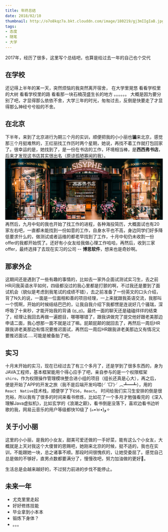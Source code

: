```yaml
---
title: 年终总结
date: 2018/02/10
thumbnail: http://o7o8kqz7a.bkt.clouddn.com/image/180219/gj3mIIgIaB.jpg
tags: 
- 态度
- 随笔
- 大学
---
```

2017年，经历了很多，这里写个总结吧，也算是给过去一年的自己也个交代
<!-- more -->
## 在学校
还记得上半年的某一天，突然烦恼的我突然离开宿舍，
在大学里晃悠
看看学校里的大树
看看学校里的路
看看那一块石楠茂盛生长的地方
。。。。。。
大概是因为要分别了吧，才显得那么依依不舍，大学三年的时光，匆匆过去，反倒是快要走了才显得那么神经兮兮般的不舍。

## 在北京
下半年，来到了北京进行为期三个月的实训，顺便把我的小小丽也**骗**来北京，感觉那三个月挺难熬的，王红丽找工作历时两个星期，她说，再找不着工作就打包回家了。很幸运的是，她找到了，是一份在书店的工作，环境相当棒，是**西西弗书店**，后来才发现这书店其实很出名（原谅孤陋寡闻的我）。
![西西弗](/blogimg/8.jpg)
再然后，九月中旬的我也开始了找工作的进程，各种海投简历，大概面试也有20家左右吧，一直都未能找到一份如意的工作，自身水平也不高，身边同学们好多降低要求什么的，做测试或者运维的都老早找到了工作，十月中旬仍未收割一份offer的我都开始慌了。还好有小女友给我做心理工作哈哈，再然后，收到三家offer，最终选择了去现在实习的公司 -- **博思软件**，想来也是奇妙啊。

## 那家外企
这期间还是遇到了一些有趣的事情的，比如去一家外企面试测试实习生，去之前HR问我英语水平如何，四级都没过的我心里都是打颤的啊，不过我还是要到了面试机会（貌似是考虑到我笔试的成绩不错），去之前准备了一份英文的口头介绍，背了N久的说，一面是一位面相和善的项目经理，一上来就跟我英语交流，我那叫一个慌啊，开始的时候结结巴巴的，让我自我介绍下我都愣是连说好几个骚瑞，深呼吸了十来秒，才能开始我的背诵 (ಥ_ಥ)。最终一面的聊天还是磕磕绊绊的结束了，经理让我回去再做一遍题目，哪哪哪错了，跟我讲做完了提交他好跟老美那边申请二面，我心想那一面不就是过了嘛。屁颠屁颠的就回去了，再然后一周后HR跟我讲老美那边有情况要推迟面试，再然后一周后HR跟我讲老美那边又有情况又要推迟面试.....可能是被备胎了吧。

## 实习
十月末开始的实习，现在已经过去了有三个多月了，还是学到了很多东西的，身为JAVA工程师，基本框架能用个得心应手了吧，亲自参与的是一个权限框架`shiro`，作为权限操作管理模块整合进小组的项目（组长还真是心大），再之后，便是开始了APP的开发之旅（我不是后端开发吗喂(╯‵□′)╯︵┻━┻），用的`React　Native`技术栈，顺便学了下`ES6`，`React`。
时间给我们实习生安排的倒是很充裕，所以我有了很多的时间来看书修炼，比如花了一个多月才勉强看完的《深入理解Java虚拟机》，比如玄学的《浪潮之巅》，看书倒是没落下，喜欢边看书边听歌的我，网易云音乐的用户等级都快10级了 (๑•̀ㅂ•́)و✧

## 关于小小丽
这里的小小丽，是我的小女友，甜美可爱还做的一手好菜，能有这么个小女友，大概就是上天对我这个大傻冒的恩赐吧，她刚来北京的时候，挺不适的，我也在实训，不能跟她一块，总之诸事不顺。那段时间很愧疚的，让她受委屈了。感觉自己总是做的不够好，直男点数都要满分了，慢慢改吧，努力加油做的更好💪。

生活总是会越来越好的，不过努力前进的步伐不能停止。

## 未来一年

* 尤克里里走起
* 好好修炼技能
* 毕业拿到小本本
* 锻炼下身体？
* 。。。